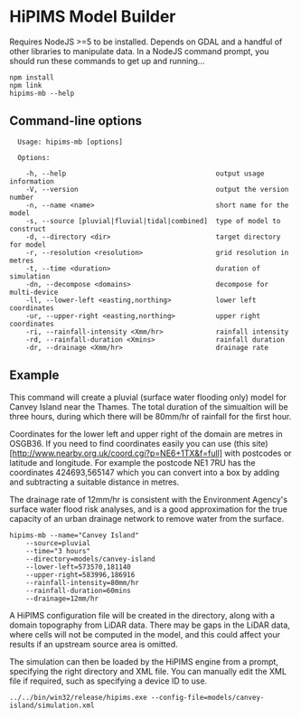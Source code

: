 # HiPIMS Model Builder

Requires NodeJS >=5 to be installed. Depends on GDAL and a handful of other libraries to manipulate data. In a NodeJS command prompt, you should run these commands to get up and running...
````
npm install
npm link
hipims-mb --help
````

## Command-line options
````
  Usage: hipims-mb [options]

  Options:

    -h, --help                                     output usage information
    -V, --version                                  output the version number
    -n, --name <name>                              short name for the model
    -s, --source [pluvial|fluvial|tidal|combined]  type of model to construct
    -d, --directory <dir>                          target directory for model
    -r, --resolution <resolution>                  grid resolution in metres
    -t, --time <duration>                          duration of simulation
    -dn, --decompose <domains>                     decompose for multi-device
    -ll, --lower-left <easting,northing>           lower left coordinates
    -ur, --upper-right <easting,northing>          upper right coordinates
    -ri, --rainfall-intensity <Xmm/hr>             rainfall intensity
    -rd, --rainfall-duration <Xmins>               rainfall duration
    -dr, --drainage <Xmm/hr>                       drainage rate
````

## Example
This command will create a pluvial (surface water flooding only) model for Canvey Island near the Thames. The total duration of the simualtion will be three hours, during which there will be 80mm/hr of rainfall for the first hour.

Coordinates for the lower left and upper right of the domain are metres in OSGB36. If you need to find coordinates easily you can use (this site)[http://www.nearby.org.uk/coord.cgi?p=NE6+1TX&f=full] with postcodes or latitude and longitude. For example the postcode NE1 7RU has the coordinates 424693,565147 which you can convert into a box by adding and subtracting a suitable distance in metres.

The drainage rate of 12mm/hr is consistent with the Environment Agency's surface water flood risk analyses, and is a good approximation for the true capacity of an urban drainage network to remove water from the surface.
````
hipims-mb --name="Canvey Island" 
    --source=pluvial 
    --time="3 hours" 
    --directory=models/canvey-island 
    --lower-left=573570,181140 
    --upper-right=583996,186916 
    --rainfall-intensity=80mm/hr 
    --rainfall-duration=60mins 
    --drainage=12mm/hr
````

A HiPIMS configuration file will be created in the directory, along with a domain topography from LiDAR data. There may be gaps in the LiDAR data, where cells will not be computed in the model, and this could affect your results if an upstream source area is omitted. 

The simulation can then be loaded by the HiPIMS engine from a prompt, specifying the right directory and XML file. You can manually edit the XML file if required, such as specifying a device ID to use.

````
../../bin/win32/release/hipims.exe --config-file=models/canvey-island/simulation.xml
````
